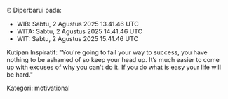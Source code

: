 ⏰ Diperbarui pada:
- WIB: Sabtu, 2 Agustus 2025 13.41.46 UTC
- WITA: Sabtu, 2 Agustus 2025 14.41.46 UTC
- WIT: Sabtu, 2 Agustus 2025 15.41.46 UTC

Kutipan Inspiratif:
"You're going to fail your way to success, you have nothing to be ashamed of so keep your head up. It’s much easier to come up with excuses of why you can't do it. If you do what is easy your life will be hard."


Kategori: motivational

